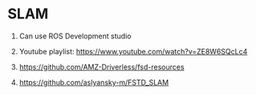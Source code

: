 # SLAM

1) Can use ROS Development studio

2) Youtube playlist: https://www.youtube.com/watch?v=ZE8W6SQcLc4

3) https://github.com/AMZ-Driverless/fsd-resources

4) https://github.com/aslyansky-m/FSTD_SLAM
